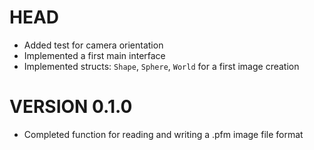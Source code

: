 # HEAD
- Added test for camera orientation 
- Implemented a first main interface
- Implemented structs: `Shape`, `Sphere`, `World` for a first image creation

# VERSION 0.1.0
- Completed function for reading and writing a .pfm image file format